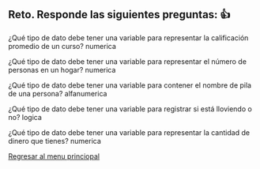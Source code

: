 ## Reto. Responde las siguientes preguntas: 👍
¿Qué tipo de dato debe tener una variable para representar la calificación promedio de un
curso?
numerica

¿Qué tipo de dato debe tener una variable para representar el número de personas en un
hogar?
numerica 

¿Qué tipo de dato debe tener una variable para contener el nombre de pila de una persona?
alfanumerica

¿Qué tipo de dato debe tener una variable para registrar si está lloviendo o no?
logica

¿Qué tipo de dato debe tener una variable para representar la cantidad de dinero que
tienes?
numerica

[Regresar al menu princiopal](https://github.com/escuelaDeCodigoMargaritaMaza/escuela_de_codigo/tree/main/PENSAMIENTO_COMPUTACIONAL)
